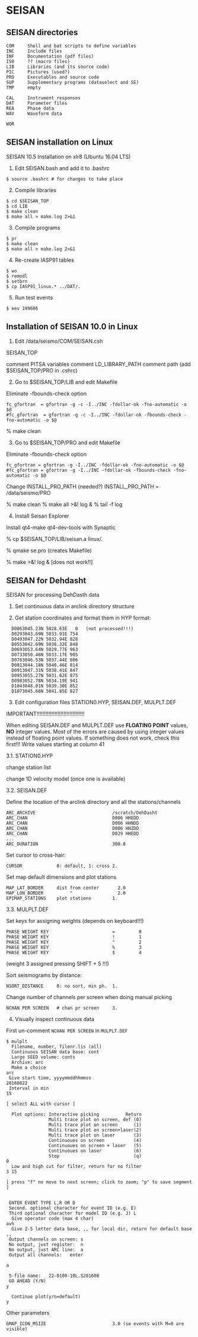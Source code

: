 # SEISAN

## SEISAN directories

```
COM		Shell and bat scripts to define variables
INC		Include files
INF		Documentation (pdf files)
ISO		?? (macro files)
LIB		Libraries (and its source code)
PIC		Pictures (used?)
PRO		Executables and source code
SUP		Supplementary programs (dataselect and SE)
TMP		empty

CAL		Instrument responses
DAT		Parameter files
REA		Phase data
WAV		Waveform data

WOR
```

## SEISAN installation on Linux

SEISAN 10.5 Installation on xlr8 (Ubuntu 16.04 LTS)

1. Edit SEISAN.bash and add it to .bashrc

```
$ source .bashrc # for changes to take place
```

2. Compile libraries

```
$ cd $SEISAN_TOP
$ cd LIB
$ make clean
$ make all > make.log 2>&1
```

3. Compile programs

```
$ pr
$ make clean
$ make all > make.log 2>&1
```

4. Re-create IASP91 tables

```
$ wo
$ remodl
$ setbrn
$ cp IASP91_linux.* ../DAT/.
```

5. Run test events

```
$ eev 199606 
```

## Installation of SEISAN 10.0 in Linux


1. Edit /data/seismo/COM/SEISAN.csh

SEISAN_TOP

comment PITSA variables
comment LD_LIBRARY_PATH
comment path (add $SEISAN_TOP/PRO in .cshrc)

2. Go to $SEISAN_TOP/LIB and edit Makefile

Eliminate  -fbounds-check option

```
fc_gfortran  = gfortran -g -c -I../INC -fdollar-ok -fno-automatic -o $@
#fc_gfortran  = gfortran -g -c -I../INC -fdollar-ok -fbounds-check -fno-automatic -o $@
```

% make clean

3. Go to $SEISAN_TOP/PRO and edit Makefile

Eliminate  -fbounds-check option

```
fc_gfortran = gfortran -g -I../INC -fdollar-ok -fno-automatic -o $@
#fc_gfortran = gfortran -g -I../INC -fdollar-ok -fbounds-check -fno-automatic -o $@
```

Change INSTALL_PRO_PATH (needed?)
INSTALL_PRO_PATH = /data/seismo/PRO

% make clean
% make all >&! log &
% tail -f log


4. Install Seisan Explorer

Install qt4-make qt4-dev-tools with Synaptic

% cp $SEISAN_TOP/LIB/seisan.a linux/.

% qmake se.pro (creates Makefile)

% make >&! log &
[does not work!!]

## SEISAN for Dehdasht

SEISAN for processing DehDasth data

1. Set continuous data in arclink directory structure

2. Get station coordinates and format them in HYP format:

```
  D0063045.23N 5028.63E   0   (not processed!!!)
  D0293043.69N 5033.91E 754
  D0493047.22N 5032.94E 828
  D0553042.69N 5038.32E 848
  D0693053.64N 5029.77E 963
  D0733050.46N 5033.17E 905
  D0783046.53N 5037.44E 806
  D0813044.18N 5040.46E 814
  D0913047.31N 5038.41E 847
  D0953055.27N 5031.62E 875
  D0983052.78N 5034.19E 941
  D1043048.01N 5039.30E 852
  D1073045.66N 5041.85E 827
```

3. Edit configuration files STATION0.HYP, SEISAN.DEF, MULPLT.DEF

IMPORTANT!!!!!!!!!!!!!!!!!!!!!!!!!!!!!!!!

When editing SEISAN.DEF and MULPLT.DEF use **FLOATING POINT** values, **NO** integer values.
Most of the errors are caused by using integer values instead of floating point values.
If something does not work, check this first!!!
Write values starting at column 41


3.1. STATION0.HYP

change station list

change 1D velocity model (once one is available)

3.2. SEISAN.DEF

Define the location of the arclink directory and all the stations/channels

```
ARC_ARCHIVE                             /scratch/DehDasht
ARC_CHAN                                D006 HHEDD
ARC_CHAN                                D006 HHNDD
ARC_CHAN                                D006 HHZDD
ARC_CHAN                                D029 HHEDD
...
ARC_DURATION                            300.0
```

Set cursor to cross-hair:

```
CURSOR             0: default, 1: cross 2.
```

Set map default dimensions and plot stations

```
MAP_LAT_BORDER     dist from center       2.0
MAP_LON_BORDER          "                 2.0
EPIMAP_STATIONS    plot stations        1.
```


3.3. MULPLT.DEF

Set keys for assigning weights (depends on keyboard!!!)

```
PHASE WEIGHT KEY                        =         0
PHASE WEIGHT KEY                        !         1
PHASE WEIGHT KEY                        "         2
PHASE WEIGHT KEY                        %         3
PHASE WEIGHT KEY                        $         4
```

(weight 3 assigned pressing SHIFT + 5 !!!)

Sort seismograms by distance:

```
NSORT_DISTANCE     0: no sort, min ph.  1.
```


Change number of channels per screen when doing manual picking

```
NCHAN PER SCREEN   # chan pr screen     3.
```


4. Visually inspect continuous data

First un-comment `NCHAN PER SCREEN` in `MULPLT.DEF`


```console
$ mulplt
  Filename, number, filenr.lis (all)
  Continuous SEISAN data base: cont
  Large SEED volume: conts
  Archive: arc
  Make a choice
arc
 Give start time, yyyymmddhhmmss
20160822
 Interval in min
15

[ select ALL with cursor ]

  Plot options: Interactive picking          Return
                Multi trace plot on screen, def (0)
                Multi trace plot on screen      (1)
                Multi trace plot on screen+laser(2)
                Multi trace plot on laser       (3)
                Continuoues on screen           (4)
                Continuoues on screen + laser   (5)
                Continuoues on laser            (6)
                Stop                            (q)
0
  Low and high cut for filter, return for no filter
3 15

[ press "f" no move to next screen; click to zoom; "p" to save segment ]


 ENTER EVENT TYPE L,R OR D
 Second. optional character for event ID (e.g. E)
 Third optional character for model ID (e.g. J) L
  Give operator code (max 4 char)
avh
  Give 2-5 letter data base, ,, for local dir, return for default base
,,
 Output channels on screen: s
 No output, just register:  n
 No output, just ARC line:  a
 Output all channels:   enter

a

 S-file name:   22-0100-10L.S201608
 GO AHEAD (Y/N)
y

  Continue plot(y/n=default)
y
```

Other parameters

    GMAP_ICON_MSIZE                         3.0 (so events with M=0 are visible)




